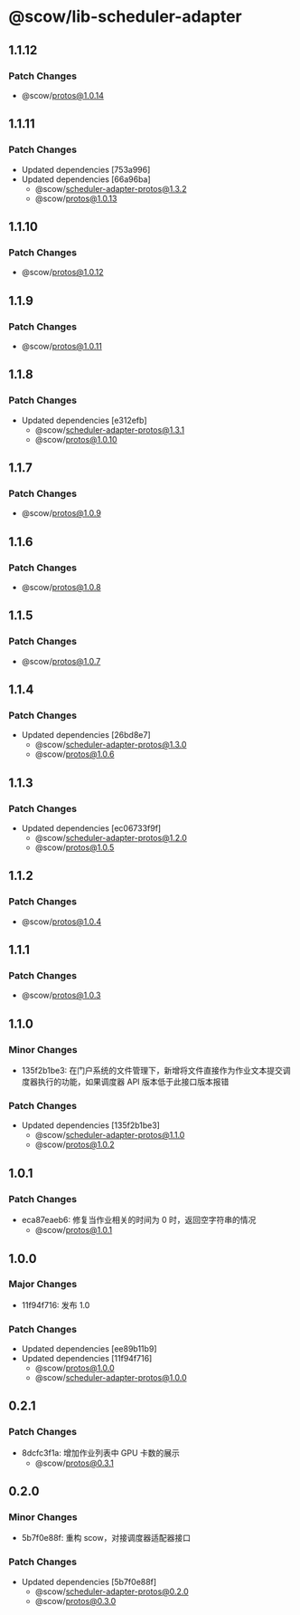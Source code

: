 # @scow/lib-scheduler-adapter

## 1.1.12

### Patch Changes

- @scow/protos@1.0.14

## 1.1.11

### Patch Changes

- Updated dependencies [753a996]
- Updated dependencies [66a96ba]
  - @scow/scheduler-adapter-protos@1.3.2
  - @scow/protos@1.0.13

## 1.1.10

### Patch Changes

- @scow/protos@1.0.12

## 1.1.9

### Patch Changes

- @scow/protos@1.0.11

## 1.1.8

### Patch Changes

- Updated dependencies [e312efb]
  - @scow/scheduler-adapter-protos@1.3.1
  - @scow/protos@1.0.10

## 1.1.7

### Patch Changes

- @scow/protos@1.0.9

## 1.1.6

### Patch Changes

- @scow/protos@1.0.8

## 1.1.5

### Patch Changes

- @scow/protos@1.0.7

## 1.1.4

### Patch Changes

- Updated dependencies [26bd8e7]
  - @scow/scheduler-adapter-protos@1.3.0
  - @scow/protos@1.0.6

## 1.1.3

### Patch Changes

- Updated dependencies [ec06733f9f]
  - @scow/scheduler-adapter-protos@1.2.0
  - @scow/protos@1.0.5

## 1.1.2

### Patch Changes

- @scow/protos@1.0.4

## 1.1.1

### Patch Changes

- @scow/protos@1.0.3

## 1.1.0

### Minor Changes

- 135f2b1be3: 在门户系统的文件管理下，新增将文件直接作为作业文本提交调度器执行的功能，如果调度器 API 版本低于此接口版本报错

### Patch Changes

- Updated dependencies [135f2b1be3]
  - @scow/scheduler-adapter-protos@1.1.0
  - @scow/protos@1.0.2

## 1.0.1

### Patch Changes

- eca87eaeb6: 修复当作业相关的时间为 0 时，返回空字符串的情况
  - @scow/protos@1.0.1

## 1.0.0

### Major Changes

- 11f94f716: 发布 1.0

### Patch Changes

- Updated dependencies [ee89b11b9]
- Updated dependencies [11f94f716]
  - @scow/protos@1.0.0
  - @scow/scheduler-adapter-protos@1.0.0

## 0.2.1

### Patch Changes

- 8dcfc3f1a: 增加作业列表中 GPU 卡数的展示
  - @scow/protos@0.3.1

## 0.2.0

### Minor Changes

- 5b7f0e88f: 重构 scow，对接调度器适配器接口

### Patch Changes

- Updated dependencies [5b7f0e88f]
  - @scow/scheduler-adapter-protos@0.2.0
  - @scow/protos@0.3.0

